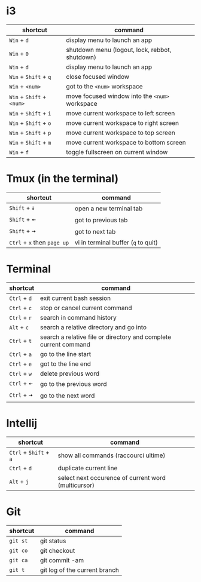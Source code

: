 # i3

| shortcut | command |
|---|---|
|`Win` + `d`|display menu to launch an app |
|`Win` + `0`| shutdown menu (logout, lock, rebbot, shutdown) |
|`Win` + `d` | display menu to launch an app |
|`Win` + `Shift` + `q` | close focused window |
|`Win` + `<num>` | got to the `<num>` workspace |
|`Win` + `Shift` + `<num>` | move focused window into the `<num>` workspace |
|`Win` + `Shift` + `i` | move current workspace to left screen |
|`Win` + `Shift` + `o` | move current workspace to right screen |
|`Win` + `Shift` + `p` | move current workspace to top screen |
|`Win` + `Shift` + `m` | move current workspace to bottom screen |
|`Win` + `f` | toggle fullscreen on current window  |

# Tmux (in the terminal)

| shortcut | command |
|---|---|
|`Shift` + `🠇` | open a new terminal tab |
|`Shift` + `🠄` | got to previous tab |
|`Shift` + `🠦` | got to next tab |
|`Ctrl` + `x` then `page up` | vi in terminal buffer (`q` to quit) |

# Terminal

| shortcut | command |
|---|---|
|`Ctrl` + `d` | exit current bash session |
|`Ctrl` + `c` | stop or cancel current command |
|`Ctrl` + `r` | search in command history |
|`Alt` + `c` | search a relative directory and go into |
`Ctrl` + `t` | search a relative file or directory and complete current command |
|`Ctrl` + `a` | go to the line start |
|`Ctrl` + `e` | got to the line end |
|`Ctrl` + `w` | delete previous word |
|`Ctrl` + `🠄` | go to the previous word |
|`Ctrl` + `🠦` | go to the next word |

# Intellij

| shortcut | command |
|---|---|
|`Ctrl` + `Shift` + `a` | show all commands (raccourci ultime) |
|`Ctrl` + `d` | duplicate current line |
`Alt` + `j` | select next occurence of current word (multicursor)|

# Git

| shortcut | command |
|---|---|
|`git st` | git status |
|`git co` | git checkout |
|`git ca` | git commit -am |
|`git t` | git log of the current branch |